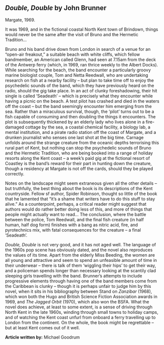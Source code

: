 ## _Double, Double_ by John Brunner

Margate, 1969.

It was 1969, and in the fictional coastal North Kent town of Brindown, things would never be the same after the visit of Bruno and the Hermetic Tradition… 

Bruno and his band drive down from London in search of a venue for an “open-air freakout,” a suitable beach with white cliffs, which fellow bandmember, an American called Glenn, had seen at 7.15am from the deck of the Antwerp ferry (which, in 1969, ran thrice weekly to the Albert Docks). While searching for the beach, the band encounter a particularly groovy marine biologist couple, Tom and Netta Reedwall, who are undertaking research on fish at a nearby facility – but plan to take time off to enjoy the psychedelic sounds of the band, which they have previously heard on the radio, should the gig take place. In an act of clunky foreshadowing, their hit single is called ‘Seadeath’ – which is precisely what they encounter while having a picnic on the beach. A test pilot has crashed and died in the waters off the coast – but the band seemingly encounter him emerging from the sea. Rather than a miraculous survival, though, the ‘pilot’ turns out to be a fish capable of consuming and then doubling the things it encounters. The plot is subsequently thickened by an elderly lady who lives alone in a fire-damaged cottage by the sea, a coastal chemical facility, a biology lab, a mental institution, and a pirate radio station off the coast of Margate, and a drunken journalist who senses one last shot at the big time. Carnage unfolds around the strange creature from the oceanic depths terrorising this rural part of Kent, but nothing can stop the psychedelic sounds of Bruno and the Hermetic Tradition, who are being booked into a range of holiday resorts along the Kent coast – a week’s paid gig at the fictional resort of Coastley is the band’s reward for their part in hunting down the creature, though a residency at Margate is not off the cards, should they be played correctly.

Notes on the landscape might seem extraneous given all the other details – but truthfully, the best thing about the book is its descriptions of the Kent countryside. Fellow sf author, Spider Robinson, thought so little of the book that he lamented that “it’s a shame that writers have to do this stuff to stay alive.” As a counterpoint, perhaps, a critical reader might suggest that authors would do rather better doing less of this, and more of things that people might actually want to read… The conclusion, where the battle between the police, Tom Reedwall, and the final fish creature (in half human, half dog form) finishes with a bang as nitric acid, fire, and pyrotechnics mix, with fatal consequences for the creature – a final ‘Seadeath’.

_Double, Double_ is not very good, and it has not aged well. The language of the 1960s pop scene has obviously dated, and the novel also reproduces the values of its time. Apart from the elderly Miss Beeding, the women are all young and attractive and seem to spend an unfeasible amount of time in their underwear – there is talk of them ‘wiggling their hips’ to get their way, and a policeman spends longer than necessary looking at the scantily clad sleeping girls travelling with the band. Brunner’s attempts to include progressive elements through having one of the band members come from the Caribbean is clunky – though it is perhaps unfair to judge him by this novel, when it sits in his bibliography between Stand on _Zanzibar_ (1968), which won both the Hugo and British Science Fiction Association awards in 1969, and _The Jagged Orbit_ (1970), which also won the BSFA. What the novel does achieve, at least to some extent, is a sense of driving through North Kent in the late 1960s, winding through small towns to holiday camps, and of watching the Kent coast unfurl from onboard a ferry travelling up to London from the continent. On the whole, the book might be regrettable – but at least Kent comes out of it well.

**Article written by:** Michael Goodrum

